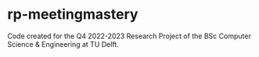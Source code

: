 # rp-meetingmastery

Code created for the Q4 2022-2023 Research Project of the BSc Computer Science & Engineering at TU Delft.
